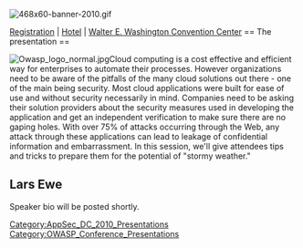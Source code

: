 ![468x60-banner-2010.gif](468x60-banner-2010.gif
"468x60-banner-2010.gif")

[Registration](https://guest.cvent.com/EVENTS/Register/IdentityConfirmation.aspx?e=d52c6f5f-d568-4e16-b8e0-b5e2bf87ab3a)
|
[Hotel](https://resweb.passkey.com/Resweb.do?mode=welcome_gi_new&groupID=2766908)
| [Walter E. Washington Convention
Center](http://www.dcconvention.com/)
\== The presentation ==

![Owasp_logo_normal.jpg](Owasp_logo_normal.jpg
"Owasp_logo_normal.jpg")Cloud computing is a cost effective and
efficient way for enterprises to automate their processes. However
organizations need to be aware of the pitfalls of the many cloud
solutions out there - one of the main being security. Most cloud
applications were built for ease of use and without security necessarily
in mind. Companies need to be asking their solution providers about the
security measures used in developing the application and get an
independent verification to make sure there are no gaping holes. With
over 75% of attacks occurring through the Web, any attack through these
applications can lead to leakage of confidential information and
embarrassment. In this session, we'll give attendees tips and tricks to
prepare them for the potential of "stormy weather."

## Lars Ewe

Speaker bio will be posted shortly.

[Category:AppSec_DC_2010_Presentations](Category:AppSec_DC_2010_Presentations "wikilink")
[Category:OWASP_Conference_Presentations](Category:OWASP_Conference_Presentations "wikilink")